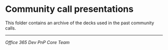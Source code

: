 # Community call presentations #
This folder contains an archive of the decks used in the past community calls.

----------
*Office 365 Dev PnP Core Team*